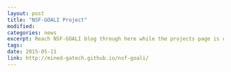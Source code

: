 ```yaml
---
layout: post
title: "NSF-GOALI Project"
modified: 
categories: news
excerpt: Reach NSF-GOALI blog through here while the projects page is under construction.
tags: 
date: 2015-05-11
link: http://mined-gatech.github.io/nsf-goali/
---
```


